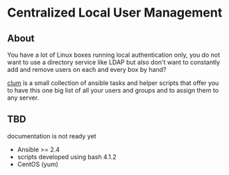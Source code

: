 # Centralized Local User Management
## About
You have a lot of Linux boxes running local authentication only, you do not want to use a directory service like LDAP but also don't want to constantly add and remove users on each and every box by hand?

[clum](https://github.com/dehesselle/clum) is a small collection of ansible tasks and helper scripts that offer you to have this one big list of all your users and groups and to assign them to any server.

## TBD
documentation is not ready yet
- Ansible >= 2.4
- scripts developed using bash 4.1.2
- CentOS (yum)
